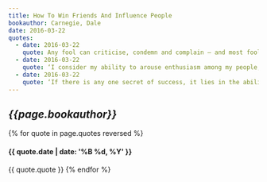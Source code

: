 ```yaml
---
title: How To Win Friends And Influence People
bookauthor: Carnegie, Dale
date: 2016-03-22
quotes:
  - date: 2016-03-22
    quote: Any fool can criticise, condemn and complain – and most fools do. But it takes character and self-control to be understanding and forgiving. ‘A great man shows his
  - date: 2016-03-22
    quote: ‘I consider my ability to arouse enthusiasm among my people,’ said Schwab, ‘the greatest asset I possess, and the way to develop the best that is in a person is by appreciation and encouragement. ‘There is nothing else that so kills the ambitions of a person as criticisms from superiors. I never criticise anyone. I believe in giving a person incentive to work. So I am anxious to praise but loath to find fault. If I like anything, I am hearty in my approbation and lavish in my praise.’ That
  - date: 2016-03-22
    quote: ‘If there is any one secret of success, it lies in the ability to get the other person’s point of view and see things from that person’s angle as well as from your own.’
---
```

## *{{page.bookauthor}}*

{% for quote in page.quotes reversed %}
#### {{ quote.date | date: '%B %d, %Y' }}
{{ quote.quote }}
{% endfor %}
